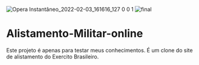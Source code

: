 ![Opera Instantâneo_2022-02-03_161616_127 0 0 1](https://user-images.githubusercontent.com/97741796/152413310-dce72ffa-49de-4087-af83-befe434169ab.png)
![final](https://user-images.githubusercontent.com/97741796/151710539-17e48059-faa0-4485-b8a4-c0110459039e.png)
# Alistamento-Militar-online
Este projeto é apenas para testar meus conhecimentos. É um clone do site de alistamento do Exercito Brasileiro.
